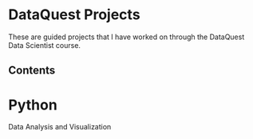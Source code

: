 # DataQuest Projects

These are guided projects that I have worked on through the DataQuest Data Scientist course.

## Contents

# Python


Data Analysis and Visualization
